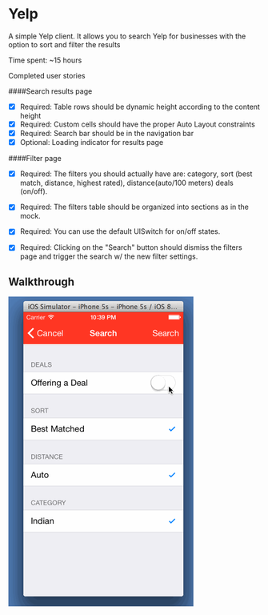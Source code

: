 Yelp
=

A simple Yelp client. It allows you to search Yelp for businesses with the option to sort and filter the results

Time spent: ~15 hours

Completed user stories

####Search results page
 * [x] Required: Table rows should be dynamic height according to the content height
 * [x] Required: Custom cells should have the proper Auto Layout constraints
 * [x] Required: Search bar should be in the navigation bar
 * [x] Optional: Loading indicator for results page

####Filter page
 * [x] Required: The filters you should actually have are: category, sort (best match, distance, highest rated), distance(auto/100 meters) deals (on/off).
 * [x] Required: The filters table should be organized into sections as in the mock.
 * [x] Required: You can use the default UISwitch for on/off states.
 * [x] Required: Clicking on the "Search" button should dismiss the filters page and trigger the search w/ the new filter settings.


Walkthrough
-

![Video Walkthrough](yelp-demo.gif)